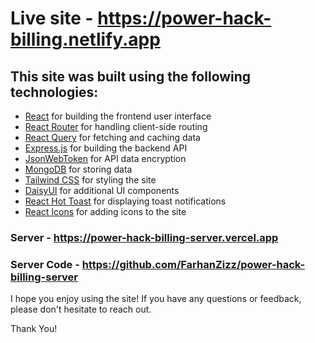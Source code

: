 # Live site - https://power-hack-billing.netlify.app

## This site was built using the following technologies:

- [React](https://reactjs.org/) for building the frontend user interface
- [React Router](https://reactrouter.com/) for handling client-side routing
- [React Query](https://github.com/tannerlinsley/react-query) for fetching and caching data
- [Express.js](https://expressjs.com/) for building the backend API
- [JsonWebToken](https://github.com/auth0/node-jsonwebtoken) for API data encryption
- [MongoDB](https://www.mongodb.com/) for storing data
- [Tailwind CSS](https://tailwindcss.com/) for styling the site
- [DaisyUI](https://daisyui.com/) for additional UI components
- [React Hot Toast](https://www.npmjs.com/package/react-hot-toast) for displaying toast notifications
- [React Icons](https://react-icons.netlify.com/) for adding icons to the site

### Server - https://power-hack-billing-server.vercel.app
### Server Code - https://github.com/FarhanZizz/power-hack-billing-server

I hope you enjoy using the site! If you have any questions or feedback, please don't hesitate to reach out.

Thank You!
